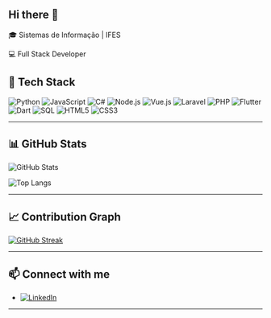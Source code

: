 ## Hi there 👋

🎓 Sistemas de Informação | IFES

💻 Full Stack Developer


## 🚀 Tech Stack
![Python](https://img.shields.io/badge/-Python-3776AB?logo=python&logoColor=white&style=for-the-badge)
![JavaScript](https://img.shields.io/badge/-JavaScript-F7DF1E?logo=javascript&logoColor=black&style=for-the-badge)
![C#](https://img.shields.io/badge/-C%23-239120?logo=c-sharp&logoColor=white&style=for-the-badge)
![Node.js](https://img.shields.io/badge/-Node.js-339933?logo=node.js&logoColor=white&style=for-the-badge)
![Vue.js](https://img.shields.io/badge/-Vue.js-4FC08D?logo=vue.js&logoColor=white&style=for-the-badge)
![Laravel](https://img.shields.io/badge/-Laravel-FF2D20?logo=laravel&logoColor=white&style=for-the-badge)
![PHP](https://img.shields.io/badge/-PHP-777BB4?logo=php&logoColor=white&style=for-the-badge)
![Flutter](https://img.shields.io/badge/-Flutter-02569B?logo=flutter&logoColor=white&style=for-the-badge)
![Dart](https://img.shields.io/badge/-Dart-0175C2?logo=dart&logoColor=white&style=for-the-badge)
![SQL](https://img.shields.io/badge/-SQL-4479A1?logo=postgresql&logoColor=white&style=for-the-badge)
![HTML5](https://img.shields.io/badge/-HTML5-E34F26?logo=html5&logoColor=white&style=for-the-badge)
![CSS3](https://img.shields.io/badge/-CSS3-1572B6?logo=css3&logoColor=white&style=for-the-badge)

---

## 📊 GitHub Stats
![GitHub Stats](https://github-readme-stats.vercel.app/api?username=larissabrangel&show_icons=true&theme=tokyonight)  

![Top Langs](https://github-readme-stats.vercel.app/api/top-langs/?username=larissabrangel&langs_count=10&layout=compact&theme=tokyonight)

---

## 📈 Contribution Graph
[![GitHub Streak](https://streak-stats.demolab.com?user=larissabrangel&theme=tokyonight&hide_border=true)](https://git.io/streak-stats)

---

## 📫 Connect with me
- [![LinkedIn](https://img.shields.io/badge/-LinkedIn-0A66C2?logo=linkedin&logoColor=white&style=for-the-badge)](https://www.linkedin.com/in/larissa-rangel-637458250/)

---
